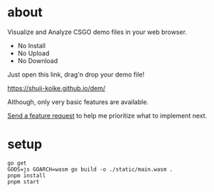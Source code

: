 # about

Visualize and Analyze CSGO demo files in your web browser.

- No Install
- No Upload
- No Download

Just open this link, drag'n drop your demo file!

https://shuji-koike.github.io/dem/

Although, only very basic features are available.

[Send a feature request](https://github.com/shuji-koike/dem/discussions/categories/ideas) to help me prioritize what to implement next.

# setup

```
go get
GOOS=js GOARCH=wasm go build -o ./static/main.wasm .
pnpm install
pnpm start
```
